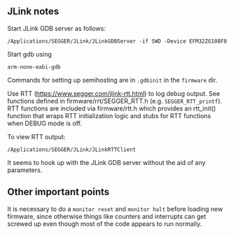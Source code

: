 JLink notes
-----

Start JLink GDB server as follows:

    /Applications/SEGGER/JLink/JLinkGDBServer -if SWD -Device EFM32ZG108F8

Start gdb using

    arm-none-eabi-gdb

Commands for setting up semihosting are in `.gdbinit` in the `firmware` dir.

Use RTT (https://www.segger.com/jlink-rtt.html) to log debug output. See
functions defined in firmware/rrt/SEGGER_RTT.h (e.g. `SEGGER_RTT_printf`).
RTT functions are included via firmware/rtt.h which provides an rtt_init()
function that wraps RTT initialization logic and stubs for RTT functions
when DEBUG mode is off.

To view RTT output:

    /Applications/SEGGER/JLink/JLinkRTTClient

It seems to hook up with the JLink GDB server without the aid of any
parameters.


Other important points
-----

It is necessary to do a `monitor reset` and `monitor halt` before loading new
firmware, since otherwise things like counters and interrupts can get screwed
up even though most of the code appears to run normally.